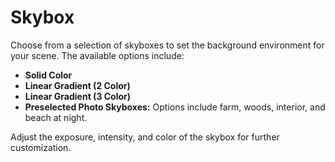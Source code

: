 # Skybox  

Choose from a selection of skyboxes to set the background environment for your scene. The available options include:

- **Solid Color**
- **Linear Gradient (2 Color)**
- **Linear Gradient (3 Color)**
- **Preselected Photo Skyboxes:** Options include farm, woods, interior, and beach at night.

Adjust the exposure, intensity, and color of the skybox for further customization.
